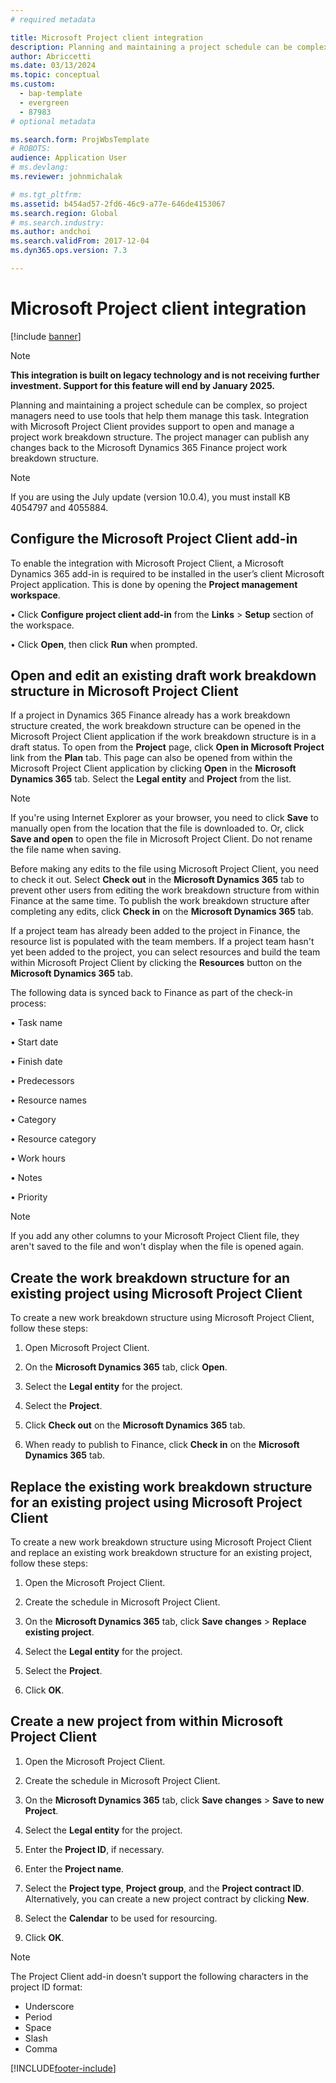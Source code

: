 ```yaml
---
# required metadata

title: Microsoft Project client integration
description: Planning and maintaining a project schedule can be complex, so project managers need to use tools that help them manage this task. Integration with Microsoft Project Client provides support to open and manage a project work breakdown structure. 
author: Abriccetti
ms.date: 03/13/2024
ms.topic: conceptual
ms.custom: 
  - bap-template
  - evergreen
  - 87983
# optional metadata

ms.search.form: ProjWbsTemplate
# ROBOTS: 
audience: Application User
# ms.devlang: 
ms.reviewer: johnmichalak

# ms.tgt_pltfrm: 
ms.assetid: b454ad57-2fd6-46c9-a77e-646de4153067
ms.search.region: Global
# ms.search.industry: 
ms.author: andchoi
ms.search.validFrom: 2017-12-04
ms.dyn365.ops.version: 7.3

---
```


# Microsoft Project client integration

[!include [banner](../includes/banner.md)]

> [!NOTE]
> **This integration is built on legacy technology and is not receiving further investment. Support for this feature will end by January 2025.**

Planning and maintaining a project schedule can be complex, so project managers need to use tools that help them manage this task. 
Integration with Microsoft Project Client provides support to open and manage a project work breakdown structure. The project manager 
can publish any changes back to the Microsoft Dynamics 365 Finance project work breakdown structure.

> [!NOTE]
> If you are using the July update (version 10.0.4), you must install KB 4054797 and 4055884.

## Configure the Microsoft Project Client add-in
To enable the integration with Microsoft Project Client, a Microsoft Dynamics 365 add-in is required to be installed in the user’s 
client Microsoft Project application. This is done by opening the **Project management workspace**.

•	Click **Configure project client add-in** from the **Links** > **Setup** section of the workspace.

•	Click **Open**, then click **Run** when prompted.

## Open and edit an existing draft work breakdown structure in Microsoft Project Client
If a project in Dynamics 365 Finance already has a work breakdown structure created, the work breakdown structure can be opened in the
Microsoft Project Client application if the work breakdown structure is in a draft status. To open from the **Project** page, click 
**Open in Microsoft Project** link from the **Plan** tab. This page can also be opened from within the Microsoft Project Client 
application by clicking **Open** in the **Microsoft Dynamics 365** tab. Select the **Legal entity** and **Project** from the list.

> [!NOTE]
> If you're using Internet Explorer as your browser, you need to click **Save** to manually open from the location that the file is downloaded to. Or, click **Save and open** to open the file in Microsoft Project Client. Do not rename the file name when saving.

Before making any edits to the file using Microsoft Project Client, you need to check it out. Select **Check out** in the **Microsoft 
Dynamics 365** tab to prevent other users from editing the work breakdown structure from within Finance at the 
same time. To publish the work breakdown structure after completing any edits, click **Check in** on the **Microsoft Dynamics 365** tab.

If a project team has already been added to the project in Finance, the resource list is populated with the team 
members. If a project team hasn't yet been added to the project, you can select resources and build the team within Microsoft Project 
Client by clicking the **Resources** button on the **Microsoft Dynamics 365** tab. 

The following data is synced back to Finance as part of the check-in process:

•	Task name

•	Start date

•	Finish date

•	Predecessors

•	Resource names

•	Category

•	Resource category

•	Work hours

•	Notes

•	Priority

> [!NOTE]
> If you add any other columns to your Microsoft Project Client file, they aren't saved to the file and won't display when 
the file is opened again.

## Create the work breakdown structure for an existing project using Microsoft Project Client
To create a new work breakdown structure using Microsoft Project Client, follow these steps:


1.	Open Microsoft Project Client.

2.	On the **Microsoft Dynamics 365** tab, click **Open**.

3.	Select the **Legal entity** for the project.

4.	Select the **Project**.

5.	Click **Check out** on the **Microsoft Dynamics 365** tab.

6.	When ready to publish to Finance, click **Check in** on the **Microsoft Dynamics 365** tab.

## Replace the existing work breakdown structure for an existing project using Microsoft Project Client
To create a new work breakdown structure using Microsoft Project Client and replace an existing work breakdown structure for an existing
project, follow these steps:

1.	Open the Microsoft Project Client.

2.	Create the schedule in Microsoft Project Client.

3.	On the **Microsoft Dynamics 365** tab, click **Save changes** > **Replace existing project**.

4.	Select the **Legal entity** for the project.

5.	Select the **Project**.

6.	Click **OK**.

## Create a new project from within Microsoft Project Client


1.	Open the Microsoft Project Client.

2.	Create the schedule in Microsoft Project Client.

3.	On the **Microsoft Dynamics 365** tab, click **Save changes** > **Save to new Project**.

4.	Select the **Legal entity** for the project.

5.	Enter the **Project ID**, if necessary.

6.	Enter the **Project name**.

7.	Select the **Project type**, **Project group**, and the **Project contract ID**. Alternatively, you can create a new project contract
by clicking **New**.

8.	Select the **Calendar** to be used for resourcing.

11.	Click **OK**.

> [!NOTE]
> The Project Client add-in doesn’t support the following characters in the project ID format:
> 
>   - Underscore
>   - Period
>   - Space
>   - Slash
>   - Comma

[!INCLUDE[footer-include](../includes/footer-banner.md)]
